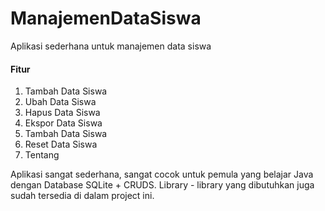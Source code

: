 # ManajemenDataSiswa
Aplikasi sederhana untuk manajemen data siswa

<h4>Fitur</h4>
<ol>
<li>Tambah Data Siswa</li>
<li>Ubah Data Siswa</li>
<li>Hapus Data Siswa</li>
<li>Ekspor Data Siswa</li>
<li>Tambah Data Siswa</li>
<li>Reset Data Siswa</li>
<li>Tentang</li>
</ol>

Aplikasi sangat sederhana, sangat cocok untuk pemula yang belajar Java dengan Database SQLite + CRUDS. Library - library yang dibutuhkan juga sudah tersedia di dalam project ini.
